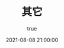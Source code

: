 ---
pageComponent: 
  name: Catalogue
  data: 
    key: 06.其它
    imgUrl: /img/ui.png
    description: 其它页
title: 其它
date: 2021-08-08 21:00:00
permalink: /other
sidebar: false
article: false
comment: false
editLink: false
author: 
  name: yuadh
  link: https://github.com/yuadh
---